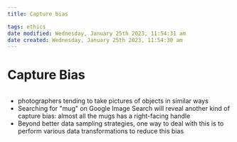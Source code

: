 ```yaml
---
title: Capture bias

tags: ethics 
date modified: Wednesday, January 25th 2023, 11:54:31 am
date created: Wednesday, January 25th 2023, 11:54:30 am
---
```


# Capture Bias
```toc
```

- photographers tending to take pictures of objects in similar ways
- Searching for "mug" on Google Image Search will reveal another kind of capture bias: almost all the mugs has a right-facing handle
- Beyond better data sampling strategies, one way to deal with this is to perform various data transformations to reduce this bias

